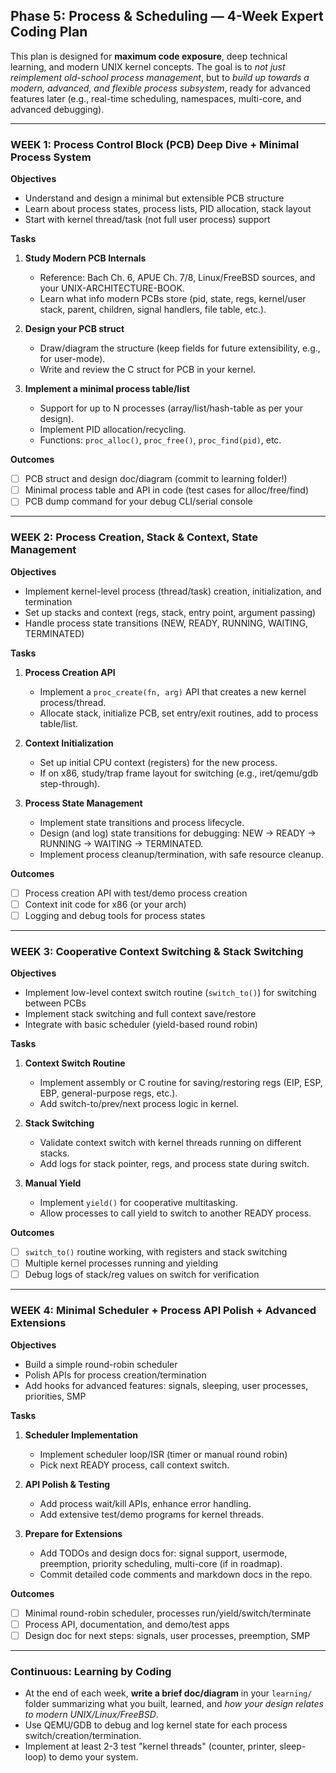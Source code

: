 ## **Phase 5: Process & Scheduling — 4-Week Expert Coding Plan**

This plan is designed for **maximum code exposure**, deep technical learning, and modern UNIX kernel concepts. The goal is to *not just reimplement old-school process management*, but to *build up towards a modern, advanced, and flexible process subsystem*, ready for advanced features later (e.g., real-time scheduling, namespaces, multi-core, and advanced debugging).

---

### **WEEK 1: Process Control Block (PCB) Deep Dive + Minimal Process System**

**Objectives**

* Understand and design a minimal but extensible PCB structure
* Learn about process states, process lists, PID allocation, stack layout
* Start with kernel thread/task (not full user process) support

**Tasks**

1. **Study Modern PCB Internals**

   * Reference: Bach Ch. 6, APUE Ch. 7/8, Linux/FreeBSD sources, and your UNIX-ARCHITECTURE-BOOK.
   * Learn what info modern PCBs store (pid, state, regs, kernel/user stack, parent, children, signal handlers, file table, etc.).
2. **Design your PCB struct**

   * Draw/diagram the structure (keep fields for future extensibility, e.g., for user-mode).
   * Write and review the C struct for PCB in your kernel.
3. **Implement a minimal process table/list**

   * Support for up to N processes (array/list/hash-table as per your design).
   * Implement PID allocation/recycling.
   * Functions: `proc_alloc()`, `proc_free()`, `proc_find(pid)`, etc.

**Outcomes**

* [ ] PCB struct and design doc/diagram (commit to learning folder!)
* [ ] Minimal process table and API in code (test cases for alloc/free/find)
* [ ] PCB dump command for your debug CLI/serial console

---

### **WEEK 2: Process Creation, Stack & Context, State Management**

**Objectives**

* Implement kernel-level process (thread/task) creation, initialization, and termination
* Set up stacks and context (regs, stack, entry point, argument passing)
* Handle process state transitions (NEW, READY, RUNNING, WAITING, TERMINATED)

**Tasks**

1. **Process Creation API**

   * Implement a `proc_create(fn, arg)` API that creates a new kernel process/thread.
   * Allocate stack, initialize PCB, set entry/exit routines, add to process table/list.
2. **Context Initialization**

   * Set up initial CPU context (registers) for the new process.
   * If on x86, study/trap frame layout for switching (e.g., iret/qemu/gdb step-through).
3. **Process State Management**

   * Implement state transitions and process lifecycle.
   * Design (and log) state transitions for debugging: NEW → READY → RUNNING → WAITING → TERMINATED.
   * Implement process cleanup/termination, with safe resource cleanup.

**Outcomes**

* [ ] Process creation API with test/demo process creation
* [ ] Context init code for x86 (or your arch)
* [ ] Logging and debug tools for process states

---

### **WEEK 3: Cooperative Context Switching & Stack Switching**

**Objectives**

* Implement low-level context switch routine (`switch_to()`) for switching between PCBs
* Implement stack switching and full context save/restore
* Integrate with basic scheduler (yield-based round robin)

**Tasks**

1. **Context Switch Routine**

   * Implement assembly or C routine for saving/restoring regs (EIP, ESP, EBP, general-purpose regs, etc.).
   * Add switch-to/prev/next process logic in kernel.
2. **Stack Switching**

   * Validate context switch with kernel threads running on different stacks.
   * Add logs for stack pointer, regs, and process state during switch.
3. **Manual Yield**

   * Implement `yield()` for cooperative multitasking.
   * Allow processes to call yield to switch to another READY process.

**Outcomes**

* [ ] `switch_to()` routine working, with registers and stack switching
* [ ] Multiple kernel processes running and yielding
* [ ] Debug logs of stack/reg values on switch for verification

---

### **WEEK 4: Minimal Scheduler + Process API Polish + Advanced Extensions**

**Objectives**

* Build a simple round-robin scheduler
* Polish APIs for process creation/termination
* Add hooks for advanced features: signals, sleeping, user processes, priorities, SMP

**Tasks**

1. **Scheduler Implementation**

   * Implement scheduler loop/ISR (timer or manual round robin)
   * Pick next READY process, call context switch.
2. **API Polish & Testing**

   * Add process wait/kill APIs, enhance error handling.
   * Add extensive test/demo programs for kernel threads.
3. **Prepare for Extensions**

   * Add TODOs and design docs for: signal support, usermode, preemption, priority scheduling, multi-core (if in roadmap).
   * Commit detailed code comments and markdown docs in the repo.

**Outcomes**

* [ ] Minimal round-robin scheduler, processes run/yield/switch/terminate
* [ ] Process API, documentation, and demo/test apps
* [ ] Design doc for next steps: signals, user processes, preemption, SMP

---

### **Continuous: Learning by Coding**

* At the end of each week, **write a brief doc/diagram** in your `learning/` folder summarizing what you built, learned, and *how your design relates to modern UNIX/Linux/FreeBSD*.
* Use QEMU/GDB to debug and log kernel state for each process switch/creation/termination.
* Implement at least 2-3 test "kernel threads" (counter, printer, sleep-loop) to demo your system.

